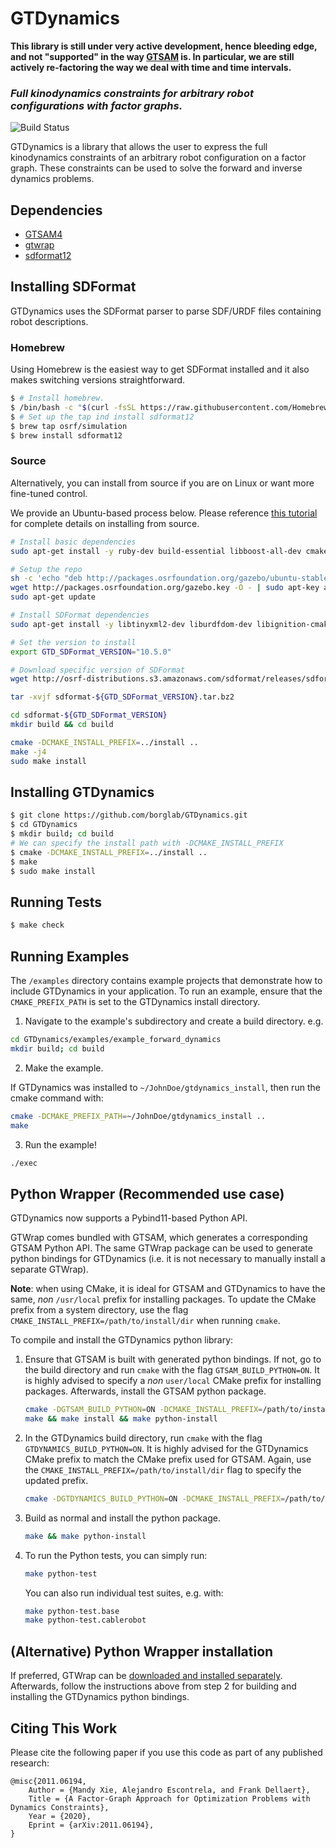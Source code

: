 # GTDynamics

**<span style=“color:red”>This library is still under very active development, hence bleeding edge, and not "supported" in the way [GTSAM](https://gtsam.org) is. In particular, we are still actively re-factoring the way we deal with time and time intervals.</span>**


### *Full kinodynamics constraints for arbitrary robot configurations with factor graphs.*

![Build Status](https://travis-ci.com/Alescontrela/GTDynamics.svg?token=V6isP7NT7qX4qsBuX1sY&branch=master)

GTDynamics is a library that allows the user to express the full kinodynamics constraints of an arbitrary robot configuration on a factor graph. These constraints can be used to solve the forward and inverse dynamics problems.

## Dependencies

* [GTSAM4](https://github.com/borglab/gtsam)
* [gtwrap](https://github.com/borglab/wrap)
* [sdformat12](https://github.com/osrf/sdformat)

## Installing SDFormat

GTDynamics uses the SDFormat parser to parse SDF/URDF files containing robot descriptions.

### Homebrew

Using Homebrew is the easiest way to get SDFormat installed and it also makes switching versions straightforward.

```sh
$ # Install homebrew.
$ /bin/bash -c "$(curl -fsSL https://raw.githubusercontent.com/Homebrew/install/HEAD/install.sh)"
$ # Set up the tap ind install sdformat12
$ brew tap osrf/simulation
$ brew install sdformat12
```

### Source

Alternatively, you can install from source if you are on Linux or want more fine-tuned control.

We provide an Ubuntu-based process below. Please reference [this tutorial](http://gazebosim.org/tutorials?tut=install_dependencies_from_source) for complete details on installing from source.


```sh
# Install basic dependencies
sudo apt-get install -y ruby-dev build-essential libboost-all-dev cmake pkg-config wget lsb-release

# Setup the repo
sh -c 'echo "deb http://packages.osrfoundation.org/gazebo/ubuntu-stable `lsb_release -cs` main" > /etc/apt/sources.list.d/gazebo-stable.list'
wget http://packages.osrfoundation.org/gazebo.key -O - | sudo apt-key add -
sudo apt-get update

# Install SDFormat dependencies
sudo apt-get install -y libtinyxml2-dev liburdfdom-dev libignition-cmake2-dev libignition-tools-dev libignition-math6-dev

# Set the version to install
export GTD_SDFormat_VERSION="10.5.0"

# Download specific version of SDFormat
wget http://osrf-distributions.s3.amazonaws.com/sdformat/releases/sdformat-${GTD_SDFormat_VERSION}.tar.bz2

tar -xvjf sdformat-${GTD_SDFormat_VERSION}.tar.bz2

cd sdformat-${GTD_SDFormat_VERSION}
mkdir build && cd build

cmake -DCMAKE_INSTALL_PREFIX=../install ..
make -j4
sudo make install
```

## Installing GTDynamics
```sh
$ git clone https://github.com/borglab/GTDynamics.git
$ cd GTDynamics
$ mkdir build; cd build
# We can specify the install path with -DCMAKE_INSTALL_PREFIX
$ cmake -DCMAKE_INSTALL_PREFIX=../install ..
$ make
$ sudo make install
```

## Running Tests

```sh
$ make check
```

## Running Examples

The `/examples` directory contains example projects that demonstrate how to include GTDynamics in your application. To run an example, ensure that the `CMAKE_PREFIX_PATH` is set to the GTDynamics install directory.

1. Navigate to the example's subdirectory and create a build directory. e.g.
```sh
cd GTDynamics/examples/example_forward_dynamics
mkdir build; cd build
```

2. Make the example.

If GTDynamics was installed to `~/JohnDoe/gtdynamics_install`, then run the cmake command with:

```sh
cmake -DCMAKE_PREFIX_PATH=~/JohnDoe/gtdynamics_install ..
make
```

3. Run the example!
```sh
./exec
```

## Python Wrapper (Recommended use case)

GTDynamics now supports a Pybind11-based Python API.

GTWrap comes bundled with GTSAM, which generates a corresponding GTSAM Python API. The same GTWrap package can be used to generate python bindings for GTDynamics (i.e. it is not necessary to manually install a separate GTWrap).

**Note**: when using CMake, it is ideal for GTSAM and GTDynamics to have the same, *non* `/usr/local` prefix for installing packages. To update the CMake prefix from a system directory, use the flag `CMAKE_INSTALL_PREFIX=/path/to/install/dir` when running `cmake`.

To compile and install the GTDynamics python library:

1. Ensure that GTSAM is built with generated python bindings. If not, go to the build directory and run `cmake` with the flag `GTSAM_BUILD_PYTHON=ON`. It is highly advised to specify a *non* `user/local` CMake prefix for installing packages. Afterwards, install the GTSAM python package.

    ```sh
    cmake -DGTSAM_BUILD_PYTHON=ON -DCMAKE_INSTALL_PREFIX=/path/to/install/dir ..
    make && make install && make python-install
    ```

2. In the GTDynamics build directory, run `cmake` with the flag `GTDYNAMICS_BUILD_PYTHON=ON`. It is highly advised for the GTDynamics CMake prefix to match the CMake prefix used for GTSAM. Again, use the `CMAKE_INSTALL_PREFIX=/path/to/install/dir` flag to specify the updated prefix.

    ```sh
    cmake -DGTDYNAMICS_BUILD_PYTHON=ON -DCMAKE_INSTALL_PREFIX=/path/to/install/dir ..
    ```

3. Build as normal and install the python package.

    ```sh
    make && make python-install
    ```

4. To run the Python tests, you can simply run:

    ```sh
    make python-test
    ```

    You can also run individual test suites, e.g. with:

    ```sh
    make python-test.base
    make python-test.cablerobot
    ```

## (Alternative) Python Wrapper installation

If preferred, GTWrap can be [downloaded and installed separately](https://github.com/borglab/wrap). Afterwards, follow the instructions above from step 2 for building and installing the GTDynamics python bindings.

## Citing This Work

Please cite the following paper if you use this code as part of any published research:

```
@misc{2011.06194,
    Author = {Mandy Xie, Alejandro Escontrela, and Frank Dellaert},
    Title = {A Factor-Graph Approach for Optimization Problems with Dynamics Constraints},
    Year = {2020},
    Eprint = {arXiv:2011.06194},
}
```

